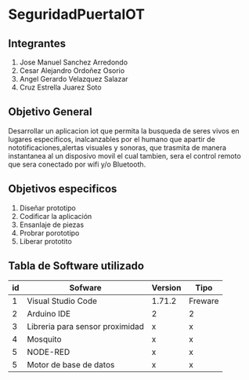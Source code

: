 # SeguridadPuertaIOT
## Integrantes 
1. Jose Manuel Sanchez Arredondo
2. Cesar Alejandro Ordoñez Osorio
3. Angel Gerardo Velazquez Salazar 
4. Cruz Estrella Juarez Soto
## Objetivo General
Desarrollar un aplicacion iot  que permita la busqueda de seres vivos en lugares especificos, inalcanzables por el humano que apartir de nototificaciones,alertas visuales y sonoras, que trasmita de manera instantanea al un disposivo movil el cual tambien, sera el control remoto que sera conectado por wifi y/o Bluetooth.

## Objetivos especificos 
1. Diseñar prototipo 
2. Codificar la aplicación 
3. Ensanlaje de piezas 
4. Probrar porototipo 
5. Liberar prototito 

## Tabla de Software utilizado
|id | Sofware  | Version  |Tipo   
|---|---|---|---|
| 1 |Visual Studio Code   | 1.71.2  |Freware   |  
| 2 | Arduino IDE  |2   |   2|   Freeware
| 3 | Libreria para sensor proximidad  |  x  | x  |  
| 4| Mosquito  |  x  | x  | 
| 5| NODE-RED  |  x  | x  |  
| 5| Motor de base de datos  |  x  | x  | 
